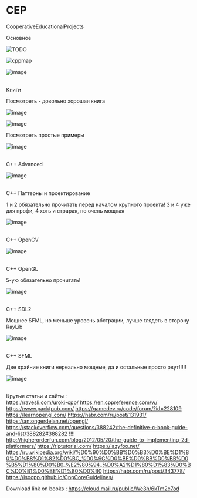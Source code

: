 # CEP
CooperativeEducationalProjects

Основное

![TODO](https://user-images.githubusercontent.com/77199764/136768881-ae0cfe65-5e28-42d6-aa5c-aca726aa6ba7.jpg)

![сppmap](https://user-images.githubusercontent.com/77199764/136768875-7c435eff-7e04-4f57-9adf-fd5cdbc70695.png)


![image](https://user-images.githubusercontent.com/77199764/136772205-56112459-7a39-4383-a336-f0ebda0a2aeb.png)


<br>Книги</br>

Посмотреть -  довольно хорошая книга

![image](https://user-images.githubusercontent.com/77199764/136773223-3b59224d-2bd4-4cc7-9269-464e89a525ea.png)

![image](https://user-images.githubusercontent.com/77199764/136772886-efb82186-4b1b-4ead-b72d-cffc5cdd6f99.png)

Посмотреть простые примеры

![image](https://user-images.githubusercontent.com/77199764/136773546-cd439c22-0470-4435-a09d-c6bce5bddb74.png)


<br>C++ Advanced</br>

![image](https://user-images.githubusercontent.com/77199764/136774389-d4087700-32bb-4610-8e25-e7d5f68fcb1a.png)


<br>C++ Паттерны и проектирование</br>

1 и 2 обязательно прочитать перед началом крупного проекта!
3 и 4 уже для профи, 4 хоть и страрая, но очень мощная

![image](https://user-images.githubusercontent.com/77199764/136775181-554ce1a8-22b8-4abf-b35e-253f9b5b1ee1.png)

<br>C++ OpenCV</br>

![image](https://user-images.githubusercontent.com/77199764/136775549-d70ce6d1-feb8-44f2-aaff-67b31ada8a23.png)

<br>C++ OpenGL</br>

5-ую обязательно прочитать!

![image](https://user-images.githubusercontent.com/77199764/136776052-ceedb562-1c7c-48cb-9e86-b1f280256524.png)

<br>C++ SDL2</br>

Мощнее SFML, но меньше уровень абстрации, лучше глядеть в сторону RayLib

![image](https://user-images.githubusercontent.com/77199764/136776344-3cc0a2f6-50fb-485c-abd6-d6608c679b3c.png)

<br>C++ SFML</br>

Две крайние книги нереально мощные, да и остальные просто рвут!!!!!

![image](https://user-images.githubusercontent.com/77199764/136777762-ce7d4eec-cc91-49ed-9963-bb3c1f4efb53.png)

<br>Крутые статьи  и сайты : </br>
https://ravesli.com/uroki-cpp/
https://en.cppreference.com/w/
https://www.packtpub.com/
https://gamedev.ru/code/forum/?id=228109
https://learnopengl.com/
https://habr.com/ru/post/131931/
https://antongerdelan.net/opengl/
https://stackoverflow.com/questions/388242/the-definitive-c-book-guide-and-list/388282#388282  !!!!
http://higherorderfun.com/blog/2012/05/20/the-guide-to-implementing-2d-platformers/
https://riptutorial.com/
https://lazyfoo.net/
https://ru.wikipedia.org/wiki/%D0%90%D0%BB%D0%B3%D0%BE%D1%80%D0%B8%D1%82%D0%BC_%D0%9C%D0%BE%D0%BB%D0%BB%D0%B5%D1%80%D0%B0_%E2%80%94_%D0%A2%D1%80%D1%83%D0%BC%D0%B1%D0%BE%D1%80%D0%B0
https://habr.com/ru/post/343778/
https://isocpp.github.io/CppCoreGuidelines/

Download link on books : https://cloud.mail.ru/public/We3h/6kTm2c7od

